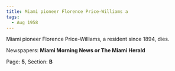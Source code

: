 ```yaml
---  
title: Miami pioneer Florence Price-Williams a  
tags:  
  - Aug 1958  
---  
```

  
Miami pioneer Florence Price-Williams, a resident since 1894, dies.  
  
Newspapers: **Miami Morning News or The Miami Herald**  
  
Page: **5**, Section: **B** 
